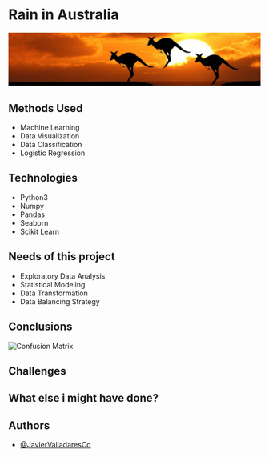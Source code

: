 # Rain in Australia

![Rain Prediction](/Images/dataset-cover.jpg)

## Methods Used

- Machine Learning
- Data Visualization
- Data Classification
- Logistic Regression

## Technologies

- Python3
- Numpy
- Pandas
- Seaborn
- Scikit Learn

## Needs of this project

- Exploratory Data Analysis
- Statistical Modeling
- Data Transformation
- Data Balancing Strategy

## Conclusions

![Confusion Matrix](/Images/confusion-matrix)


## Challenges

## What else i might have done?

## Authors

- [@JavierValladaresCo](https://www.github.com/JavierValladaresCo)